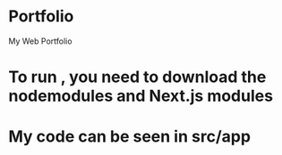 # Portfolio
My Web Portfolio


# To run , you need to download the nodemodules and Next.js modules

# My code can be seen in src/app
